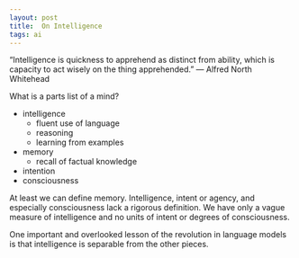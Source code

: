 ```yaml
---
layout: post
title:  On Intelligence
tags: ai
---
```


“Intelligence is quickness to apprehend as distinct from ability, which is capacity to act wisely on the thing apprehended.” ― Alfred North Whitehead

What is a parts list of a mind?

- intelligence
    - fluent use of language
    - reasoning
    - learning from examples
- memory
    - recall of factual knowledge
- intention
- consciousness

At least we can define memory. Intelligence, intent or agency, and especially consciousness lack a rigorous definition. We have only a vague measure of intelligence and no units of intent or degrees of consciousness.

One important and overlooked lesson of the revolution in language models is that intelligence is separable from the other pieces.
